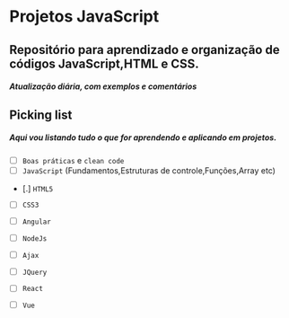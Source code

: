 # Projetos JavaScript
## Repositório para aprendizado e organização de códigos JavaScript,HTML e CSS.
##### Atualização diária, com exemplos e comentários


## Picking list
##### Aqui vou listando tudo o que for aprendendo e aplicando em projetos.

- [ ] `Boas práticas` e `clean code`
- [ ] `JavaScript` (Fundamentos,Estruturas de controle,Funções,Array etc)
- [.] `HTML5`
- [ ] `CSS3`
- [ ] `Angular`
- [ ] `NodeJs`
- [ ] `Ajax`
- [ ] `JQuery`
- [ ] `React`
- [ ] `Vue`

